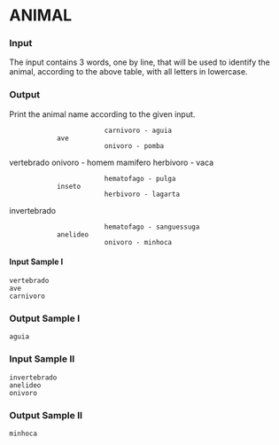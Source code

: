 # ANIMAL
### Input
The input contains 3 words, one by line, that will be used to identify the animal, according to the above table, with all letters in lowercase.

### Output
Print the animal name according to the given input.


                            carnivoro - aguia
                ave
                            onivoro - pomba
vertebrado
                            onivoro - homem
                mamifero
                            herbivoro - vaca


                            hematofago - pulga
                inseto
                            herbivoro - lagarta
invertebrado

                            hematofago - sanguessuga
                anelideo
                            onivoro - minhoca


#### Input Sample I                
    vertebrado  
    ave                  
    carnivoro  
### Output Sample I
    aguia

### Input Sample II
    invertebrado
    anelideo            
    onivoro
### Output Sample II
    minhoca